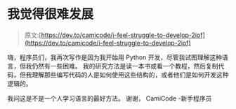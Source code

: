 # 我觉得很难发展

> 原文:[https://dev.to/camicode/i-feel-struggle-to-develop-2iof](https://dev.to/camicode/i-feel-struggle-to-develop-2iof)

嗨，程序员们，我再次写作是因为我开始用 Python 开发，尽管我试图理解这种语言，但我仍然有一些困难。
我的研究方法是读一本书或看一个教程，然后复制代码，但我理解那些编写代码的人是如何使用这些结构的，或者他们是如何开发这种逻辑的。

我问这是不是一个人学习语言的最好方法。
谢谢，
CamiCode -新手程序员